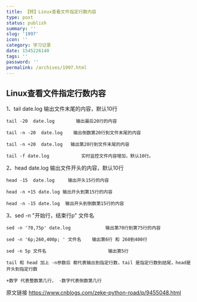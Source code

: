 ```yaml
---
title: 【转】Linux查看文件指定行数内容
type: post
status: publish
summary: ''
slug: '1997'
icon: ''
category: 学习记录
date: 1545226140
tags: ''
password: ''
permalink: /archives/1997.html
---
```


## Linux查看文件指定行数内容
1、tail date.log               输出文件末尾的内容，默认10行

    tail -20  date.log        输出最后20行的内容

    tail -n -20  date.log    输出倒数第20行到文件末尾的内容

    tail -n +20  date.log   输出第20行到文件末尾的内容

    tail -f date.log            实时监控文件内容增加，默认10行。

2、head date.log           输出文件开头的内容，默认10行

    head -15  date.log     输出开头15行的内容

    head -n +15 date.log 输出开头到第15行的内容

    head -n -15 date.log  输出开头到倒数第15行的内容

3、sed -n "开始行，结束行p" 文件名    

    sed -n '70,75p' date.log             输出第70行到第75行的内容

    sed -n '6p;260,400p; ' 文件名    输出第6行 和 260到400行

    sed -n 5p 文件名                       输出第5行

    tail 和 head 加上 -n参数后 都代表输出到指定行数，tail 是指定行数到结尾，head是开头到指定行数

    +数字 代表整数第几行， -数字代表倒数第几行

原文链接 https://www.cnblogs.com/zeke-python-road/p/9455048.html
